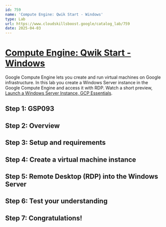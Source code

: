 ```yaml
---
id: 759
name: 'Compute Engine: Qwik Start - Windows'
type: Lab
url: https://www.cloudskillsboost.google/catalog_lab/759
date: 2025-04-03
---
```


# [Compute Engine: Qwik Start - Windows](https://www.cloudskillsboost.google/catalog_lab/759)

Google Compute Engine lets you create and run virtual machines on Google infrastructure.  In this lab you create a Windows Server instance in the Google Compute Engine and access it with RDP. Watch a short preview, <A HREF="https://youtu.be/EFPaP20APuw">Launch a Windows Server Instance, GCP Essentials</A>.

## Step 1: GSP093

## Step 2: Overview

## Step 3: Setup and requirements

## Step 4: Create a virtual machine instance

## Step 5: Remote Desktop (RDP) into the Windows Server

## Step 6: Test your understanding

## Step 7: Congratulations!
